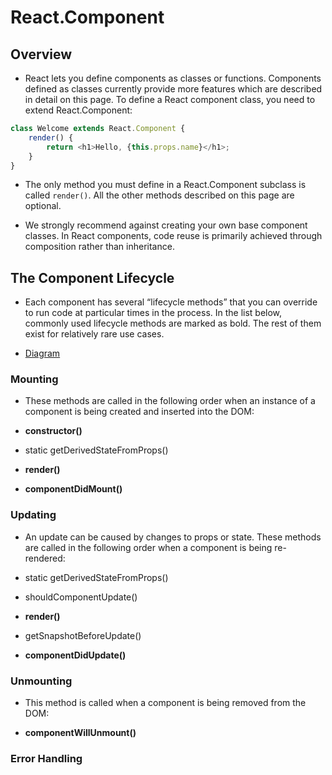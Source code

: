 # React.Component

## Overview

* React lets you define components as classes or functions. Components defined as classes currently provide more features which are described in detail on this page. To define a React component class, you need to extend React.Component:

```ts
class Welcome extends React.Component {
    render() {
        return <h1>Hello, {this.props.name}</h1>;
    }
}
```

* The only method you must define in a React.Component subclass is called `render()`. All the other methods described on this page are optional.

* We strongly recommend against creating your own base component classes. In React components, code reuse is primarily achieved through composition rather than inheritance.

## The Component Lifecycle

* Each component has several “lifecycle methods” that you can override to run code at particular times in the process. In the list below, commonly used lifecycle methods are marked as bold. The rest of them exist for relatively rare use cases.

* [Diagram](https://projects.wojtekmaj.pl/react-lifecycle-methods-diagram/)

### Mounting

* These methods are called in the following order when an instance of a component is being created and inserted into the DOM:

* **constructor()**
* static getDerivedStateFromProps()
* **render()**
* **componentDidMount()**

### Updating

* An update can be caused by changes to props or state. These methods are called in the following order when a component is being re-rendered:


* static getDerivedStateFromProps()
* shouldComponentUpdate()
* **render()**
* getSnapshotBeforeUpdate()
* **componentDidUpdate()**

### Unmounting

* This method is called when a component is being removed from the DOM:

* **componentWillUnmount()**

### Error Handling